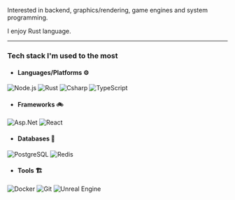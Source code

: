 Interested in backend, graphics/rendering, game engines and system programming.

I enjoy Rust language.

---

### Tech stack I'm used to the most

- #### Languages/Platforms ⚙️

![Node.js](https://img.shields.io/badge/Node.js-43853D?style=flat-square&logo=node.js&logoColor=white)
![Rust](https://img.shields.io/badge/Rust-9f2c00?style=flat-square&logo=rust&logoColor=white)
![Csharp](https://img.shields.io/badge/C%23-239120?style=flat-square&logo=c-sharp&logoColor=white)
![TypeScript](https://img.shields.io/badge/TypeScript-007ACC?style=flat-square&logo=typescript&logoColor=white)

- #### Frameworks 🚲

![Asp.Net](<https://img.shields.io/badge/-Asp.Net-5C2D91?&logo=.net&style=flat-square>)
![React](https://img.shields.io/badge/React-20232A?style=flat-square&logo=react&logoColor=61DAFB)

- #### Databases 💽

![PostgreSQL](https://img.shields.io/badge/PostgreSQL-316192?style=flat-square&logo=postgresql&logoColor=white)
![Redis](https://img.shields.io/badge/Redis-%23DD0031.svg?&style=flat-square&logo=redis&logoColor=white)

- #### Tools 🏗

![Docker](https://img.shields.io/badge/-Docker-0db7ed?&logo=docker&style=flat-square&logoColor=white)
![Git](https://img.shields.io/badge/GIT-E44C30?style=flat-square&logo=git&logoColor=white)
![Unreal Engine](https://img.shields.io/badge/-Unreal%20Engine-000000?&logo=unreal-engine&style=flat-square&logoColor=white)
